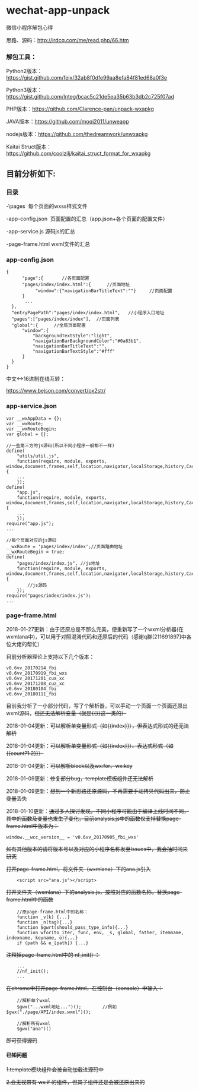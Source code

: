 # wechat-app-unpack
微信小程序解包心得

思路、源码：http://lrdcq.com/me/read.php/66.htm

### 解包工具：

Python2版本：https://gist.github.com/feix/32ab8f0dfe99aa8efa84f81ed68a0f3e

Python3版本：https://gist.github.com/Integ/bcac5c21de5ea35b63b3db2c725f07ad

PHP版本：https://github.com/Clarence-pan/unpack-wxapkg

JAVA版本：https://github.com/moqi2011/unweapp

nodejs版本：https://github.com/thedreamwork/unwxapkg

Kaitai Struct版本：https://github.com/coolzilj/kaitai_struct_format_for_wxapkg


## 目前分析如下:

### 目录

-\pages  每个页面的wxss样式文件

-app-config.json  页面配置的汇总（app.json+各个页面的配置文件）

-app-service.js 源码js的汇总

-page-frame.html  wxml文件的汇总

### app-config.json

    {
          "page":{       //各页面配置
          "pages/index/index.html":{      //页面地址
               "window":{"navigationBarTitleText":""}     //页面配置
          }
           ...
      },
      "entryPagePath":"pages/index/index.html",   //小程序入口地址
      "pages":["pages/index/index"],  //页面列表
      "global":{      //全局页面配置
          "window":{
              "backgroundTextStyle":"light",
              "navigationBarBackgroundColor":"#0a83b1",
              "navigationBarTitleText":"",
              "navigationBarTextStyle":"#fff"
          }
      }
    }

中文<->16进制在线互转：

https://www.bejson.com/convert/ox2str/

### app-service.json

    var __wxAppData = {};
    var __wxRoute;
    var __wxRouteBegin;
    var global = {};

    //一些第三方的js源码(所以不同小程序一般都不一样)
    define(
        "utils/util.js", 
        function(require, module, exports, window,document,frames,self,location,navigator,localStorage,history,Caches,screen,alert,confirm,prompt,XMLHttpRequest,WebSocket,Reporter,webkit,WeixinJSCore){
        ...
        });
    define(
        "app.js", 
        function(require, module, exports, window,document,frames,self,location,navigator,localStorage,history,Caches,screen,alert,confirm,prompt,XMLHttpRequest,WebSocket,Reporter,webkit,WeixinJSCore){
        ...
        });
    require("app.js");
    ...

    //每个页面对应的js源码
    __wxRoute = 'pages/index/index';//页面路由地址
    __wxRouteBegin = true; 
    define(
        "pages/index/index.js", //js地址
        function(require, module, exports, window,document,frames,self,location,navigator,localStorage,history,Caches,screen,alert,confirm,prompt,XMLHttpRequest,WebSocket,Reporter,webkit,WeixinJSCore){
            //js源码
        });
    require("pages/index/index.js");
    ...

### page-frame.html

2018-01-27更新：由于还原总是不那么完美，便重新写了一个wxml分析器(在wxmlana中)，可以用于对照混淆代码和还原后的代码（感谢q群[211691897]中各位大佬的帮忙）

目前分析器理论上支持以下几个版本：

    v0.6vv_20170214_fbi
	v0.6vv_20170919_fbi_wxs
    v0.6vv_20171201_cua_xc
    v0.6vv_20171208_cua_xc
    v0.6vv_20180104_fbi
    v0.6vv_20180111_fbi

目前我分析了一小部分代码，写了个解析器，可以手动一个页面一个页面还原出wxml源码，~~但还无法解析变量（就是{{}}这一类的）~~

2018-01-04更新：~~可以解析单变量形式（如{{index}}），但表达式形式的还无法解析~~

2018-01-04更新：~~可以解析单变量形式（如{{index}}）、表达式形式（如{{count?1:2}}）~~

2018-01-04更新：~~可以解析block以及wx:for、wx:key~~

2018-01-09更新：~~修复部分bug，template模板组件还无法解析~~

2018-01-09更新：~~想到一个新思路还原源码，不再需要手动拷贝代码出来，防止变量丢失~~

2018-01-10更新：~~通过多人探讨发现，不同小程序可能由于编译上线时间不同，其中的函数及变量也发生了变化，目前analysis.js中的函数仅支持替换page-frame.html中版本为：~~

    window.__wcc_version__ = 'v0.6vv_20170905_fbi_wxs'

~~如有其他版本的请将版本号以及对应的小程序名称发至Issues中，我会抽时间来研究~~

~~打开page-frame.html，将文件夹（wxmlana）下的ana.js引入~~

        <script src="ana.js"></script>

~~打开文件夹（wxmlana）下的analysis.js，按照对应的函数名称，替换page-frame.html中的函数~~

        //原page-frame.html中的名称：
        function _v(k) {...}
        function _n(tag){...}
        function $gwrt(should_pass_type_info){...}
        function wfor(to_iter, func, env, _s, global, father, itemname, indexname, keyname, o){...}
        if (path && e_[path]) {...}

~~注释掉page-frame.html中的 nf_init() ：~~

        ...
        //nf_init();
        ...

~~在chrome中打开page-frame.html，在控制台（console）中输入：~~

        //解析单个wxml
        $gwx("...wxml地址...")();        //例如$gwx("./page/API/index.wxml")();

        //解析所有wxml
        $gwx("ana")()

~~即可获得源码~~

#### ~~已知问题~~

~~1.template模块组件会被自动加载进源码中~~

~~2.会无视带有 wx:if 的组件，但其子组件还是会被还原出来的~~

